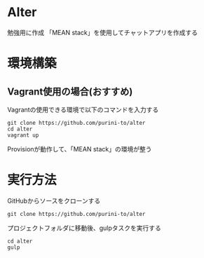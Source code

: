 # Alter
勉強用に作成
「MEAN stack」を使用してチャットアプリを作成する

# 環境構築
## Vagrant使用の場合(おすすめ)
Vagrantの使用できる環境で以下のコマンドを入力する
```
git clone https://github.com/purini-to/alter
cd alter
vagrant up
```
Provisionが動作して、「MEAN stack」の環境が整う

# 実行方法
GitHubからソースをクローンする
```
git clone https://github.com/purini-to/alter
```
プロジェクトフォルダに移動後、gulpタスクを実行する
```
cd alter
gulp
```
